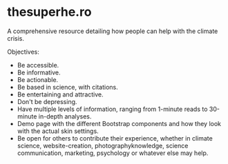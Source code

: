 # thesuperhe.ro

A comprehensive resource detailing how people can help with the climate crisis.

Objectives:

- Be accessible.
- Be informative.
- Be actionable.
- Be based in science, with citations.
- Be entertaining and attractive.
- Don't be depressing.
- Have multiple levels of information, ranging from 1-minute reads to 30-minute in-depth analyses.
- Demo page with the different Bootstrap components and how they look with the actual skin settings.
- Be open for others to contribute their experience, whether in climate science, website-creation, photographyknowledge, science communication, marketing, psychology or whatever else may help.